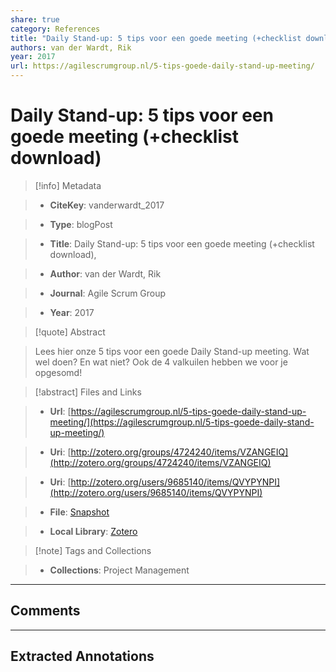```yaml
---
share: true
category: References
title: "Daily Stand-up: 5 tips voor een goede meeting (+checklist download)"
authors: van der Wardt, Rik
year: 2017
url: https://agilescrumgroup.nl/5-tips-goede-daily-stand-up-meeting/
---
```

  
# Daily Stand-up: 5 tips voor een goede meeting (+checklist download)  
  
> [!info] Metadata  
> - **CiteKey**: vanderwardt_2017  
> - **Type**: blogPost  
> - **Title**: Daily Stand-up: 5 tips voor een goede meeting (+checklist download),   
> - **Author**: van der Wardt, Rik  
> - **Journal**: Agile Scrum Group   
> - **Year**: 2017   
  
> [!quote] Abstract  
> Lees hier onze 5 tips voor een goede Daily Stand-up meeting. Wat wel doen? En wat niet? Ook de 4 valkuilen hebben we voor je opgesomd!  
  
> [!abstract] Files and Links  
> - **Url**: [https://agilescrumgroup.nl/5-tips-goede-daily-stand-up-meeting/](https://agilescrumgroup.nl/5-tips-goede-daily-stand-up-meeting/)  
> - **Uri**: [http://zotero.org/groups/4724240/items/VZANGEIQ](http://zotero.org/groups/4724240/items/VZANGEIQ)  
> - **Uri**: [http://zotero.org/users/9685140/items/QVYPYNPI](http://zotero.org/users/9685140/items/QVYPYNPI)  
> - **File**: [Snapshot](file:///Users/jan/Zotero/storage/45UJMHDE/5-tips-goede-daily-stand-up-meeting.html)  
> - **Local Library**: [Zotero]((zotero://select/library/items/QVYPYNPI))  
  
> [!note] Tags and Collections  
> - **Collections**: Project Management  
  
----  
  
## Comments  
  
  
  
----  
  
## Extracted Annotations  
  
